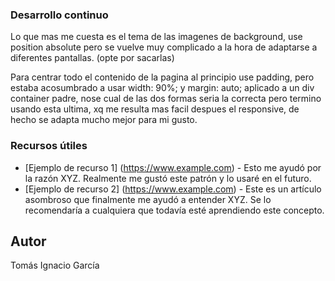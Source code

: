 ### Desarrollo continuo

Lo que mas me cuesta es el tema de las imagenes de background, use position absolute pero se vuelve muy complicado a la hora de adaptarse a diferentes pantallas. (opte por sacarlas)

Para centrar todo el contenido de la pagina al principio use padding, pero estaba acosumbrado a usar width: 90%; y margin: auto; aplicado a un div container padre, nose cual de las dos formas seria la correcta pero termino usando esta ultima, xq me resulta mas facil despues el responsive, de hecho se adapta mucho mejor para mi gusto.

### Recursos útiles

- [Ejemplo de recurso 1] (https://www.example.com) - Esto me ayudó por la razón XYZ. Realmente me gustó este patrón y lo usaré en el futuro.
- [Ejemplo de recurso 2] (https://www.example.com) - Este es un artículo asombroso que finalmente me ayudó a entender XYZ. Se lo recomendaría a cualquiera que todavía esté aprendiendo este concepto.

## Autor

Tomás Ignacio García


